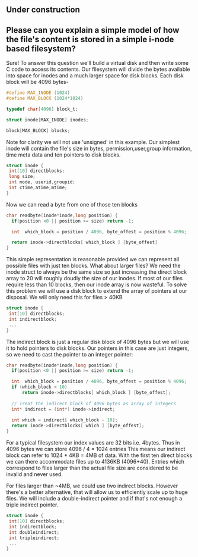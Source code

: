 ## Under construction

## Please can you explain a simple model of how the file's content is stored in a simple i-node based filesystem?

Sure! To answer this question we'll build a virtual disk and then write some C code to access its contents. Our filesystem will divide the bytes available into space for inodes and a much larger space for disk blocks. Each disk block will be 4096 bytes- 

```C
#define MAX_INODE (1024)
#define MAX_BLOCK (1024*1024)

typedef char[4096] block_t;

struct inode[MAX_INODE] inodes;

block[MAX_BLOCK] blocks;
```

Note for clarity we will not use 'unsigned' in this example. Our simplest inode will contain the file's size in bytes, permission,user,group information, time meta data and ten pointers to disk blocks. 

```C
struct inode {
 int[10] directblocks;
 long size;
 int mode, userid,groupid;
 int ctime,atime,mtime;
}
```
Now we can read a byte from one of those ten blocks
```C
char readbyte(inode*inode,long position) {
  if(position <0 || position >= size) return -1;

  int  which_block = position / 4096, byte_offest = position % 4096;

  return inode->directblocks[ which_block ] [byte_offest]
}
```
This simple representation is reasonable provided we can represent all possible files with just ten blocks. What about larger files? We need the inode struct to always be the same size so just increasing the direct block array to 20 will roughly doudly the size of our inodes. If most of our files require less than 10 blocks, then our inode array is now wasteful. To solve this problem we will use a disk block to extend the array of pointers at our disposal. We will only need this for files > 40KB

```C
struct inode {
 int[10] directblocks;
 int indirectblock;
 ...
}
```

The indirect block is just a regular disk block of 4096 bytes but we will use it to hold pointers to disk blocks. Our pointers in this case are just integers, so we need to cast the pointer to an integer pointer:

```C
char readbyte(inode*inode,long position) {
  if(position <0 || position >= size) return -1;

  int  which_block = position / 4096, byte_offest = position % 4096;
  if (which_block < 10)
      return inode->directblocks[ which_block ] [byte_offest];
  
  // Treat the indirect block of 4096 bytes as array of integers
  int* indirect = (int*) inode->indirect;
  
  int which = indirect[ which_block - 10];
  return inode->directblocks[ which ] [byte_offest];
}
```

For a typical filesystem our index values are 32 bits i.e. 4bytes. Thus in 4096 bytes we can store 4096 / 4 = 1024 entries
This means our indirect block can refer to 1024 * 4KB = 4MB of data. With the first ten direct blocks we can there accommodate files up to 4136KB (4096+40). Entries which correspond to files larger than the actual file size are considered to be invalid and never used.

For files larger than ~4MB, we could use two indirect blocks. However there's a better alternative, that will allow us to efficiently scale up to huge files. We will include a double-indirect pointer and if that's not enough a triple indirect pointer.

```C
struct inode {
 int[10] directblocks;
 int indirectblock;
 int doubleindirect;
 int tripleindirect;
 ...
}
```






